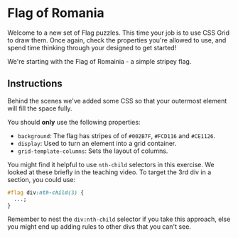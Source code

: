 # Flag of Romania

Welcome to a new set of Flag puzzles.
This time your job is to use CSS Grid to draw them. Once again, check the properties you're allowed to use, and spend time thinking through your designed to get started!

We're starting with the Flag of Romainia - a simple stripey flag.

## Instructions

Behind the scenes we've added some CSS so that your outermost element will fill the space fully.

You should **only** use the following properties:

- `background`: The flag has stripes of of `#002B7F`, `#FCD116` and `#CE1126`.
- `display`: Used to turn an element into a grid container.
- `grid-template-columns`: Sets the layout of columns.

You might find it helpful to use `nth-child` selectors in this exercise. We looked at these briefly in the teaching video. To target the 3rd div in a section, you could use:

```css
#flag div:nth-child(3) {
  ...;
}
```

Remember to nest the `div:nth-child` selector if you take this approach, else you might end up adding rules to other divs that you can't see.
